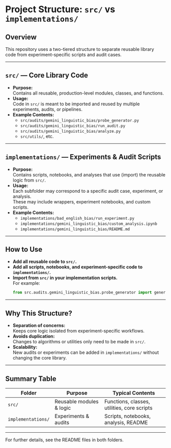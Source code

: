 # Project Structure: `src/` vs `implementations/`

## Overview

This repository uses a two-tiered structure to separate reusable library code from experiment-specific scripts and audit cases.

---

## `src/` — Core Library Code

- **Purpose:**  
  Contains all reusable, production-level modules, classes, and functions.
- **Usage:**  
  Code in `src/` is meant to be imported and reused by multiple experiments, audits, or pipelines.
- **Example Contents:**
  - `src/audits/gemini_linguistic_bias/probe_generator.py`
  - `src/audits/gemini_linguistic_bias/run_audit.py`
  - `src/audits/gemini_linguistic_bias/analyze.py`
  - `src/utils/`, etc.

---

## `implementations/` — Experiments & Audit Scripts

- **Purpose:**  
  Contains scripts, notebooks, and analyses that use (import) the reusable logic from `src/`.
- **Usage:**  
  Each subfolder may correspond to a specific audit case, experiment, or analysis.  
  These may include wrappers, experiment notebooks, and custom scripts.
- **Example Contents:**
  - `implementations/bad_english_bias/run_experiment.py`
  - `implementations/gemini_linguistic_bias/custom_analysis.ipynb`
  - `implementations/gemini_linguistic_bias/README.md`

---

## How to Use

- **Add all reusable code to `src/`.**
- **Add all scripts, notebooks, and experiment-specific code to `implementations/`.**
- **Import from `src/` in your implementation scripts.**  
  For example:
  ```python
  from src.audits.gemini_linguistic_bias.probe_generator import generate_probes
  ```

---

## Why This Structure?

- **Separation of concerns:**  
  Keeps core logic isolated from experiment-specific workflows.
- **Avoids duplication:**  
  Changes to algorithms or utilities only need to be made in `src/`.
- **Scalability:**  
  New audits or experiments can be added in `implementations/` without changing the core library.

---

## Summary Table

| Folder            | Purpose                   | Typical Contents                            |
|-------------------|--------------------------|---------------------------------------------|
| `src/`            | Reusable modules & logic | Functions, classes, utilities, core scripts |
| `implementations/`| Experiments & audits     | Scripts, notebooks, analysis, README        |

---

For further details, see the README files in both folders.